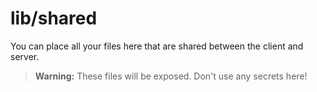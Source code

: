 # lib/shared
You can place all your files here that are shared between the client and server.
> **Warning:** These files will be exposed. Don't use any secrets here!